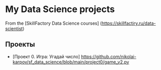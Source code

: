 # My Data Science projects
From the [SkillFactory Data Science courses] (https://skillfactiry.ru/data-scientist)

## Проекты

* [Проект 0. Игра: Угадай число] https://github.com/nikolai-karpov/sf_data_science/blob/main/project0/game_v2.py
